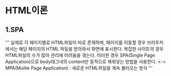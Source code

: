 # HTML이론

## 1.SPA
'''
실제로 각 페이지별로 HTML파일이 따로 존재하며, 페이지를 이동할 경우 브라우저에서는 해당 페이지의 HTML 파일을 받아와서 화면에 표시한다.
복잡한 사이트의 경우 HTML파일의 수가 많아 관리에 어려움을 겪는다.
이러한 경우 SPA(Single Page Application)으로 body태그내의 content만 동적으로 채워넣는 방법을 사용한다.
<-> MPA(Multie Page Application) : 새로운 HTML파일을 계속 불러오는 방식
'''